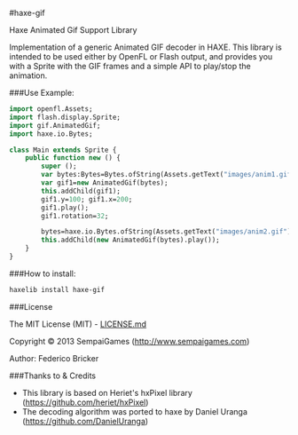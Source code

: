 #haxe-gif

Haxe Animated Gif Support Library

Implementation of a generic Animated GIF decoder in HAXE.
This library is intended to be used either by OpenFL or Flash output, and provides you with a Sprite with the GIF frames and a simple API to play/stop the animation.

###Use Example:

```haxe
import openfl.Assets;
import flash.display.Sprite;
import gif.AnimatedGif;
import haxe.io.Bytes;

class Main extends Sprite {	
	public function new () {		
		super ();
		var bytes:Bytes=Bytes.ofString(Assets.getText("images/anim1.gif"));
		var gif1=new AnimatedGif(bytes);
		this.addChild(gif1);
		gif1.y=100; gif1.x=200;
		gif1.play();
		gif1.rotation=32;

		bytes=haxe.io.Bytes.ofString(Assets.getText("images/anim2.gif"));
		this.addChild(new AnimatedGif(bytes).play());
	}
}
```

###How to install:

```bash
haxelib install haxe-gif
```

###License

The MIT License (MIT) - [LICENSE.md](LICENSE.md)

Copyright &copy; 2013 SempaiGames (http://www.sempaigames.com)

Author: Federico Bricker


###Thanks to & Credits

* This library is based on Heriet's hxPixel library (https://github.com/heriet/hxPixel)
* The decoding algorithm was ported to haxe by Daniel Uranga (https://github.com/DanielUranga)
